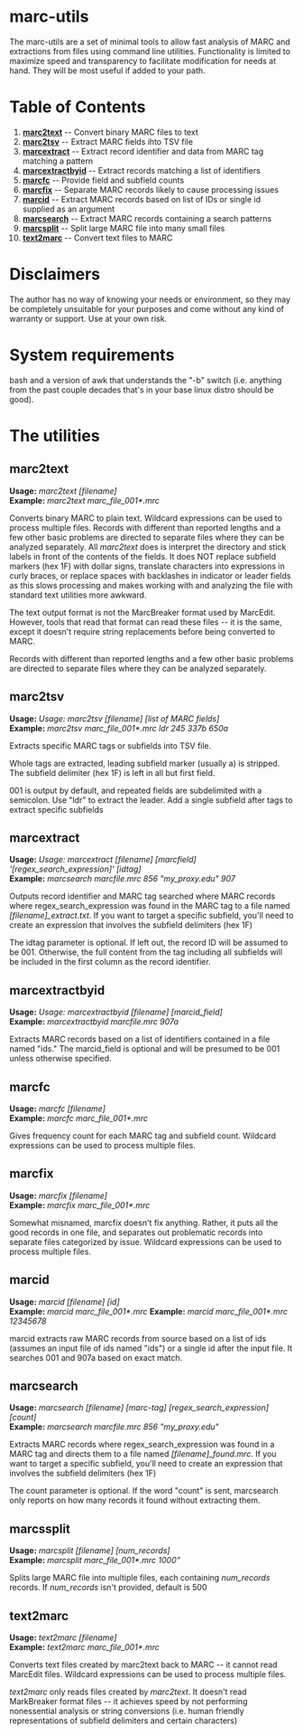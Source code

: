 # marc-utils
The marc-utils are a set of minimal tools to allow fast analysis of MARC and extractions from files using command line utilities. Functionality is limited to maximize speed and transparency to facilitate modification for needs at hand. They will be most useful if added to your path.

# Table of Contents
1. [**marc2text**](#marc2text) -- Convert binary MARC files to text
2. [**marc2tsv**](#marc2tsv) -- Extract MARC fields ihto TSV file 
3. [**marcextract**](#marcextract) -- Extract record identifier and data from MARC tag matching a pattern 
3. [**marcextractbyid**](#marcextractbyid) -- Extract records matching a list of identifiers
4. [**marcfc**](#marcfc) -- Provide field and subfield counts
5. [**marcfix**](#marcfix) -- Separate MARC records likely to cause processing issues
6. [**marcid**](#marcid) -- Extract MARC records based on list of IDs or single id supplied as an argument
7. [**marcsearch**](#marcsearch) -- Extract MARC records containing a search patterns
8. [**marcsplit**](#marcsplit) -- Split large MARC file into many small files
9. [**text2marc**](#text2marc) -- Convert text files to MARC

# Disclaimers

The author has no way of knowing your needs or environment, so they may be completely unsuitable for your purposes and come without any kind of warranty or support. Use at your own risk. 

# System requirements
bash and a version of awk that understands the "-b" switch (i.e. anything from the past couple decades that's in your base linux distro should be good). 

# The utilities

## marc2text
**Usage:** *marc2text [filename]*  
**Example:** *marc2text marc_file_001\*.mrc*

Converts binary MARC to plain text. Wildcard expressions can be used to process multiple files. Records with different than reported lengths and a few other basic problems are directed to separate files where they can be analyzed separately.
All *marc2text* does is interpret the directory and stick labels in front of the contents of the fields. It does NOT replace subfield markers (hex 1F) with dollar signs, translate characters into expressions in curly braces, or replace spaces with backlashes in indicator or leader fields as this slows processing and makes working with and analyzing the file with standard text utilities more awkward.

The text output format is not the MarcBreaker format used by MarcEdit. However, tools that read that format can read these files -- it is the same, except it doesn't require string replacements before being converted to MARC.

Records with different than reported lengths and a few other basic problems are directed to separate files where they can be analyzed separately.

## marc2tsv
**Usage:** *Usage: marc2tsv [filename] [list of MARC fields]*  
**Example:** *marc2tsv marc_file_001\*.mrc ldr 245 337b 650a*

Extracts specific MARC tags or subfields into TSV file.

Whole tags are extracted, leading subfield marker (usually a) is stripped. The subfield delimiter (hex 1F) is left in all but first field.

001 is output by default, and repeated fields are subdelimited with a semicolon. Use "ldr" to extract the leader. Add a single subfield after tags to extract specific subfields

## marcextract
**Usage:** *Usage: marcextract [filename] [marcfield] '[regex_search_expression]' [idtag]*  
**Example:** *marcsearch marcfile.mrc 856 "my_proxy.edu" 907*

Outputs record identifier and MARC tag searched where MARC records where regex_search_expression was found in the MARC tag to a file named *[filename]_extract.txt*. If you want to target a specific subfield, you'll need to create an expression that involves the subfield delimiters (hex 1F)

The idtag parameter is optional. If left out, the record ID will be assumed to be 001. Otherwise, the full content from the tag including all subfields will be included in the first column as the record identifier.

## marcextractbyid
**Usage:** *Usage: marcextractbyid [filename] [marcid_field]*  
**Example:** *marcextractbyid marcfile.mrc 907a*

Extracts MARC records based on a list of identifiers contained in a file named "ids." The marcid_field is optional and will be presumed to be 001 unless otherwise specified.

## marcfc
**Usage:** *marcfc [filename]*  
**Example:** *marcfc marc_file_001\*.mrc*

Gives frequency count for each MARC tag and subfield count. Wildcard expressions can be used to process multiple files.

## marcfix
**Usage:** *marcfix [filename]*  
**Example:** *marcfix marc_file_001\*.mrc*

Somewhat misnamed, marcfix doesn't fix anything. Rather, it puts all the good records in one file, and separates out problematic records into separate files categorized by issue. Wildcard expressions can be used to process multiple files.

## marcid 
**Usage:** *marcid [filename] [id]*  
**Example:** *marcid marc_file_001\*.mrc*
**Example:** *marcid marc_file_001\*.mrc 12345678*

marcid extracts raw MARC records from source based on a list of ids (assumes an input file of ids named "ids") or a single id after the input file. It searches 001 and 907a based on exact match. 

## marcsearch
**Usage:** *marcsearch [filename] [marc-tag] [regex_search_expression] [count]*  
**Example:** *marcsearch marcfile.mrc 856 "my_proxy.edu"*

Extracts MARC records where regex_search_expression was found in a MARC tag and directs them to a file named *[filename]_found.mrc*. If you want to target a specific subfield, you'll need to create an expression that involves the subfield delimiters (hex 1F)

The count parameter is optional. If the word "count" is sent, marcsearch only reports on how many records it found without extracting them.

## marcssplit
**Usage:** *marcsplit [filename] [num_records]*  
**Example:** *marcsplit marc_file_001\*.mrc 1000"*

Splits large MARC file into multiple files, each containing *num_records* records. If *num_records* isn't provided, default is 500

## text2marc
**Usage:** *text2marc [filename]*  
**Example:** *text2marc marc_file_001\*.mrc*

Converts text files created by marc2text back to MARC -- it cannot read MarcEdit files. Wildcard expressions can be used to process multiple files. 

*text2marc* only reads files created by *marc2text*. It doesn't read MarkBreaker format files -- it achieves speed by not performing nonessential analysis or string conversions (i.e. human friendly representations of subfield delimiters and certain characters) 


